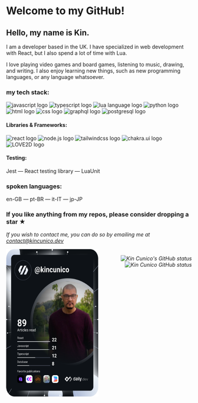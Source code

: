 # Welcome to my GitHub!

## Hello, my name is Kin. 
<p text-align="justify">I am a developer based in the UK. I have specialized in web development with React, but I also spend a lot of time with Lua. </p>
<p text-align="justify">I love playing video games and board games, listening to music, drawing, and writing. I also enjoy learning new things, such as new programming languages, or any language whatsoever.</p>

### my tech stack:
<img src="https://github.com/kin-cunico/kin-cunico/assets/124842064/b9681761-cf52-4f8a-bc60-40658aa0e0ba" alt="javascript logo" width="50" height="50"/>
<img src="https://github.com/kin-cunico/kin-cunico/assets/124842064/852a3a92-e1b5-4f45-b270-8a392aa72e4e" alt="typescript logo" width="50" height="50"/> 
<img src="https://github.com/kin-cunico/kin-cunico/assets/124842064/1153ceef-6895-41e8-abf8-ffb07c2a834d" alt="lua language logo" width="50" height="50" />
<img src="https://github.com/kin-cunico/kin-cunico/assets/124842064/041ea295-5c38-4c3d-9f3b-344940feaf2e" alt="python logo" width="50" height="50" /> 
<img src="https://github.com/kin-cunico/kin-cunico/assets/124842064/1bbbbf33-d2ae-43c8-b679-7669e9f621b1" width="50" height="50" alt="html logo"/> 
<img src="https://github.com/kin-cunico/kin-cunico/assets/124842064/e4eed330-9660-4d92-a043-e3b6168312b9" width="50" height="50" alt="css logo"/> 
<img src="https://github.com/kin-cunico/kin-cunico/assets/124842064/455348d7-189e-430b-aa78-49eed287e575" width="50" height="50" alt="graphql logo"/> 
<img src="https://github.com/kin-cunico/kin-cunico/assets/124842064/fcfda913-79f4-4d70-b2ab-ea41b3961060" width="50" height="50" alt="postgresql logo"/> 

#### Libraries & Frameworks:
<div 
	display="flex" 
	justify-content="space-between"
	align-items="center"
	><img src="https://github.com/kin-cunico/kin-cunico/assets/124842064/9bdaba7a-7353-4e3e-b76e-8bc899ddf472" width="50" height="50" alt="react logo"/>
<img src="https://github.com/kin-cunico/kin-cunico/assets/124842064/beea70f8-3d47-458d-b079-5113d1e6c9f3" width="50" height="50" alt="node.js logo"/>
<img src="https://github.com/kin-cunico/kin-cunico/assets/124842064/0d16f862-01e4-40bd-a8a3-6fc67058f13c" width="50" height="50" alt="tailwindcss logo"/>
<img src="https://github.com/kin-cunico/kin-cunico/assets/124842064/e54e6a7a-bd13-49ed-9791-dc5e936eb619" width="50" height="50" alt="chakra.ui logo"/>
<img src="https://love2d.org/w/images/1/11/love-game-0.10.png" width="50" height="50" alt="LOVE2D logo"/>
</div>

#### Testing:
Jest — React testing library — LuaUnit

### spoken languages:
en-GB — pt-BR — it-IT — jp-JP 

### If you like anything from my repos, please consider dropping a star ★

<i>If you wish to contact me, you can do so by emailing me at contact@kincunico.dev <i>

<div
	display="flex"
	gap="20px"
	align-items="center"
	justify-content="center"
	padding-top="20px"
	padding-bottom="20px"
>
	<a href="https://app.daily.dev/kincunico">
		<img
			src="https://github.com/kin-cunico/kin-cunico/blob/main/devcard.svg"
			alt="Kin Cunico's Dev Card"
			height="400"
			width="250"
			align="left"
		/>
	</a>
	<br />
	<a href="https://github.com/kin-cunico/github-readme-stats">
		<img
			src="https://github-readme-stats-sigma-five.vercel.app/api?username=kin-cunico&count_private=true&show_icons=true&theme=cobalt&bg_color=#eb343a"
			alt="Kin Cunico's GitHub status"
			align="right"
		/>
	</a>
	<a href="https://github.com/kin-cunico/github-readme-stats">
		<img
			src="https://github-readme-stats-sigma-five.vercel.app/api/top-langs/?username=kin-cunico&layout=compact&langs_count=7"
			alt="Kin Cunico GitHub status"
			align="right"
		/>
	</a>
	<br />
</div>
